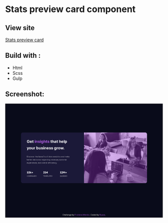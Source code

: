 # **Stats preview card component**

##  View site

[Stats preview card](https://ryuse-stats-preview-card.netlify.app/)


## Build with : 
- Html
- Scss
- Gulp

## Screenshot:
 
![Design preview for the Stats preview card component coding challenge](screen/127.0.0.1_5500_public_index.html.png)

